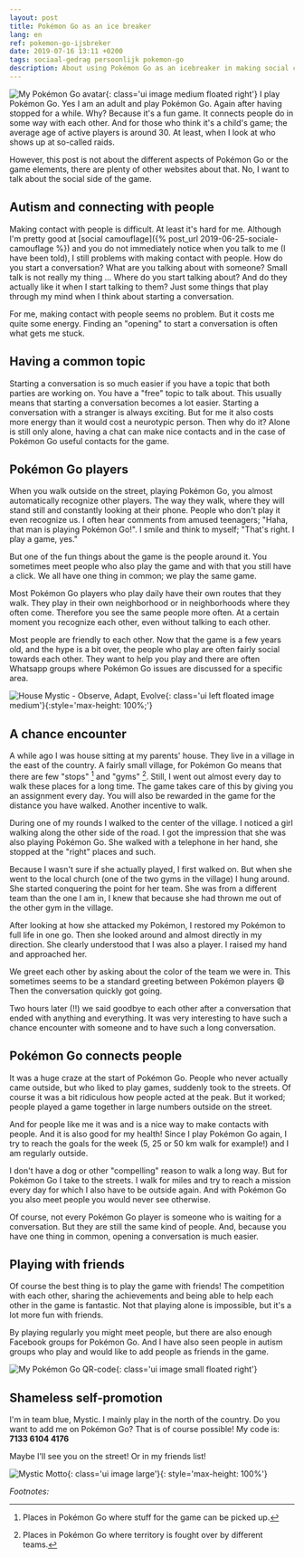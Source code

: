 ```yaml
---
layout: post
title: Pokémon Go as an ice breaker
lang: en
ref: pokemon-go-ijsbreker
date: 2019-07-16 13:11 +0200
tags: sociaal-gedrag persoonlijk pokemon-go
description: About using Pokémon Go as an icebreaker in making social contacts. The possibilities for making new contacts and having fun.
---
```

![My Pokémon Go avatar](/assets/img/profiel-pokemon.png){: class='ui image medium floated right'}
I play Pokémon Go. Yes I am an adult and play Pokémon Go. Again after having stopped for a while. Why? Because it's a fun game. It connects people do in some way with each other. And for those who think it's a child's game; the average age of active players is around 30. At least, when I look at who shows up at so-called raids.

However, this post is not about the different aspects of Pokémon Go or the game elements, there are plenty of other websites about that. No, I want to talk about the social side of the game.

## Autism and connecting with people
Making contact with people is difficult. At least it's hard for me. Although I'm pretty good at [social camouflage]({% post_url 2019-06-25-sociale-camouflage %}) and you do not immediately notice when you talk to me (I have been told), I still problems with making contact with people.
How do you start a conversation? What are you talking about with someone? Small talk is not really my thing ... Where do you start talking about? And do they actually like it when I start talking to them?
Just some things that play through my mind when I think about starting a conversation.

For me, making contact with people seems no problem. But it costs me quite some energy. Finding an "opening" to start a conversation is often what gets me stuck.

## Having a common topic
Starting a conversation is so much easier if you have a topic that both parties are working on. You have a "free" topic to talk about. This usually means that starting a conversation becomes a lot easier.
Starting a conversation with a stranger is always exciting. But for me it also costs more energy than it would cost a neurotypic person.
Then why do it? Alone is still only alone, having a chat can make nice contacts and in the case of Pokémon Go useful contacts for the game.

## Pokémon Go players
When you walk outside on the street, playing Pokémon Go, you almost automatically recognize other players. The way they walk, where they will stand still and constantly looking at their phone. People who don't play it even recognize us. I often hear comments from amused teenagers; "Haha, that man is playing Pokémon Go!". I smile and think to myself; "That's right. I play a game, yes."

But one of the fun things about the game is the people around it. You sometimes meet people who also play the game and with that you still have a click. We all have one thing in common; we play the same game.

Most Pokémon Go players who play daily have their own routes that they walk. They play in their own neighborhood or in neighborhoods where they often come. Therefore you see the same people more often. At a certain moment you recognize each other, even without talking to each other.

Most people are friendly to each other. Now that the game is a few years old, and the hype is a bit over, the people who play are often fairly social towards each other. They want to help you play and there are often Whatsapp groups where Pokémon Go issues are discussed for a specific area.

![House Mystic - Observe, Adapt, Evolve](/assets/img/housemystic.jpg){: class='ui left floated image medium'}{:style='max-height: 100%;'}
## A chance encounter
A while ago I was house sitting at my parents' house. They live in a village in the east of the country. A fairly small village, for Pokémon Go means that there are few "stops" [^1] and "gyms" [^2]. Still, I went out almost every day to walk these places for a long time. The game takes care of this by giving you an assignment every day. You will also be rewarded in the game for the distance you have walked. Another incentive to walk.

During one of my rounds I walked to the center of the village. I noticed a girl walking along the other side of the road. I got the impression that she was also playing Pokémon Go. She walked with a telephone in her hand, she stopped at the "right" places and such.

Because I wasn't sure if she actually played, I first walked on. But when she went to the local church (one of the two gyms in the village) I hung around. She started conquering the point for her team. She was from a different team than the one I am in, I knew that because she had thrown me out of the other gym in the village.

After looking at how she attacked my Pokémon, I restored my Pokémon to full life in one go. Then she looked around and almost directly in my direction. She clearly understood that I was also a player. I raised my hand and approached her.

We greet each other by asking about the color of the team we were in. This sometimes seems to be a standard greeting between Pokémon players :smile: Then the conversation quickly got going.

Two hours later (!!) we said goodbye to each other after a conversation that ended with anything and everything. It was very interesting to have such a chance encounter with someone and to have such a long conversation.

## Pokémon Go connects people
It was a huge craze at the start of Pokémon Go. People who never actually came outside, but who liked to play games, suddenly took to the streets. Of course it was a bit ridiculous how people acted at the peak. But it worked; people played a game together in large numbers outside on the street.

And for people like me it was and is a nice way to make contacts with people. And it is also good for my health! Since I play Pokémon Go again, I try to reach the goals for the week (5, 25 or 50 km walk for example!) and I am regularly outside.

I don't have a dog or other "compelling" reason to walk a long way. But for Pokémon Go I take to the streets. I walk for miles and try to reach a mission every day for which I also have to be outside again. And with Pokémon Go you also meet people you would never see otherwise.

Of course, not every Pokémon Go player is someone who is waiting for a conversation. But they are still the same kind of people. And, because you have one thing in common, opening a conversation is much easier.

## Playing with friends
Of course the best thing is to play the game with friends! The competition with each other, sharing the achievements and being able to help each other in the game is fantastic. Not that playing alone is impossible, but it's a lot more fun with friends.

By playing regularly you might meet people, but there are also enough Facebook groups for Pokémon Go. And I have also seen people in autism groups who play and would like to add people as friends in the game.

![My Pokémon Go QR-code](/assets/img/qrcode-pokemon.png){: class='ui image small floated right'}
## Shameless self-promotion
I'm in team blue, Mystic. I mainly play in the north of the country. Do you want to add me on Pokémon Go? That is of course possible! My code is: **7133 6104 4176**

Maybe I'll see you on the street! Or in my friends list!

![Mystic Motto](/assets/img/mysticmotto.jpg){: class='ui image large'}{: style='max-height: 100%'}

_Footnotes:_

[^1]: Places in Pokémon Go where stuff for the game can be picked up.

[^2]: Places in Pokémon Go where territory is fought over by different teams.